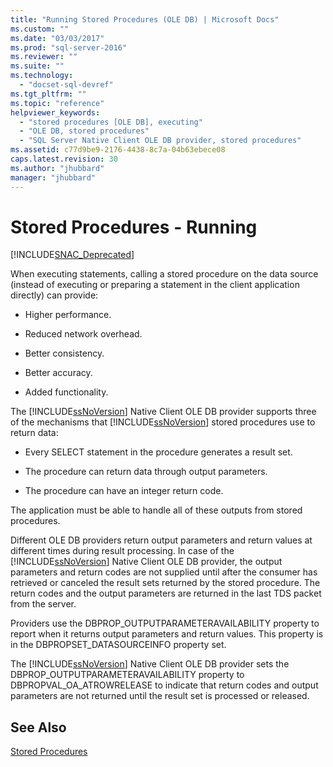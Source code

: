 ```yaml
---
title: "Running Stored Procedures (OLE DB) | Microsoft Docs"
ms.custom: ""
ms.date: "03/03/2017"
ms.prod: "sql-server-2016"
ms.reviewer: ""
ms.suite: ""
ms.technology: 
  - "docset-sql-devref"
ms.tgt_pltfrm: ""
ms.topic: "reference"
helpviewer_keywords: 
  - "stored procedures [OLE DB], executing"
  - "OLE DB, stored procedures"
  - "SQL Server Native Client OLE DB provider, stored procedures"
ms.assetid: c77d9be9-2176-4438-8c7a-04b63ebece08
caps.latest.revision: 30
ms.author: "jhubbard"
manager: "jhubbard"
---
```

# Stored Procedures - Running
[!INCLUDE[SNAC_Deprecated](../../../relational-databases/extended-stored-procedures-reference/includes/snac-deprecated.md)]

  When executing statements, calling a stored procedure on the data source (instead of executing or preparing a statement in the client application directly) can provide:  
  
-   Higher performance.  
  
-   Reduced network overhead.  
  
-   Better consistency.  
  
-   Better accuracy.  
  
-   Added functionality.  
  
 The [!INCLUDE[ssNoVersion](../../../advanced-analytics/r-services/includes/ssnoversion-md.md)] Native Client OLE DB provider supports three of the mechanisms that [!INCLUDE[ssNoVersion](../../../advanced-analytics/r-services/includes/ssnoversion-md.md)] stored procedures use to return data:  
  
-   Every SELECT statement in the procedure generates a result set.  
  
-   The procedure can return data through output parameters.  
  
-   The procedure can have an integer return code.  
  
 The application must be able to handle all of these outputs from stored procedures.  
  
 Different OLE DB providers return output parameters and return values at different times during result processing. In case of the [!INCLUDE[ssNoVersion](../../../advanced-analytics/r-services/includes/ssnoversion-md.md)] Native Client OLE DB provider, the output parameters and return codes are not supplied until after the consumer has retrieved or canceled the result sets returned by the stored procedure. The return codes and the output parameters are returned in the last TDS packet from the server.  
  
 Providers use the DBPROP_OUTPUTPARAMETERAVAILABILITY property to report when it returns output parameters and return values. This property is in the DBPROPSET_DATASOURCEINFO property set.  
  
 The [!INCLUDE[ssNoVersion](../../../advanced-analytics/r-services/includes/ssnoversion-md.md)] Native Client OLE DB provider sets the DBPROP_OUTPUTPARAMETERAVAILABILITY property to DBPROPVAL_OA_ATROWRELEASE to indicate that return codes and output parameters are not returned until the result set is processed or released.  
  
## See Also  
 [Stored Procedures](../../../relational-databases/native-client/ole-db/stored-procedures.md)  
  
  